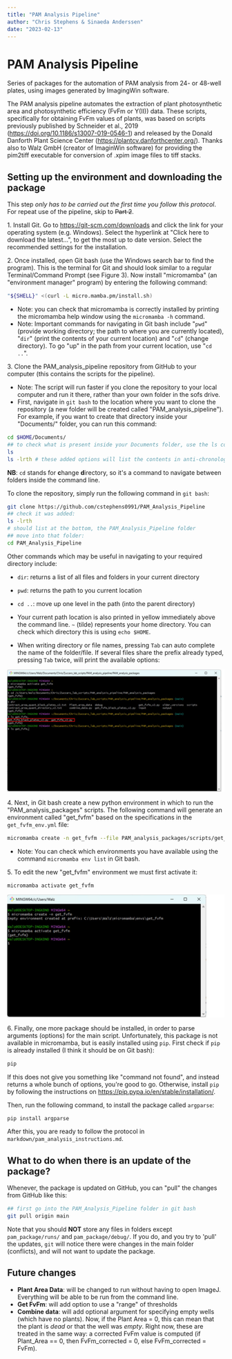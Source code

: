 ```yaml
---
title: "PAM Analysis Pipeline"
author: "Chris Stephens & Sinaeda Anderssen"
date: "2023-02-13"
---
```


# PAM Analysis Pipeline
Series of packages for the automation of PAM analysis from 24- or 48-well plates, using images generated by ImagingWin software.

The PAM analysis pipeline automates the extraction of plant photosynthetic area and photosynthetic efficiency (FvFm or Y(II)) data. These scripts, specifically for obtaining FvFm values of plants, was based on scripts previously published by Schneider et al., 2019 (https://doi.org/10.1186/s13007-019-0546-1) and released by the Donald Danforth Plant Science Center (https://plantcv.danforthcenter.org/). Thanks also to Walz GmbH (creator of ImaginWin software) for providing the pim2tiff executable for conversion of .xpim image files to tiff stacks.

## Setting up the environment and downloading the package
This step *only has to be carried out the first time you follow this protocol*. For repeat use of the pipeline, skip to ~~Part 2~~.

1\. Install Git. Go to https://git-scm.com/downloads and click the link for your operating system (e.g. Windows). Select the hyperlink at "Click here to download the latest...", to get the most up to date version. Select the recommended settings for the installation.

2\. Once installed, open Git bash (use the Windows search bar to find the program). This is the terminal for Git and should look similar to a regular Terminal/Command Prompt (see Figure 3). Now install "micromamba" (an "environment manager" program) by entering the following command:

```bash
"${SHELL}" <(curl -L micro.mamba.pm/install.sh)
```

- Note: you can check that micromamba is correctly installed by printing the micromamba help window using the `micromamba -h` command. 
- Note: Important commands for navigating in Git bash include "`pwd`" (provide working directory; the path to where you are currently located), "`dir`" (print the contents of your current location) and "`cd`" (change directory). To go "up" in the path from your current location, use "`cd ..`".

3\. Clone the PAM_analysis_pipeline repository from GitHub to your computer (this contains the scripts for the pipeline).

- Note: The script will run faster if you clone the repository to your local computer and run it there, rather than your own folder in the sofs drive.
- First, navigate in `git bash` to the location where you want to clone the repository (a new folder will be created called "PAM_analysis_pipeline"). For example, if you want to create that directory inside your "Documents/" folder, you can run this command:

```bash
cd $HOME/Documents/
## to check what is present inside your Documents folder, use the ls command
ls
ls -lrth # these added options will list the contents in anti-chronological order, with some other information
```
**NB**: `cd` stands for **c**hange **d**irectory, so it's a command to navigate between folders inside the command line. 

To clone the repository, simply run the following command in `git bash`:
```bash
git clone https://github.com/cstephens0991/PAM_Analysis_Pipeline
## check it was added:
ls -lrth 
# should list at the bottom, the PAM_Analysis_Pipeline folder
## move into that folder:
cd PAM_Analysis_Pipeline
```

Other commands which may be useful in navigating to your required directory include:

- `dir`: returns a list of all files and folders in your current directory
- `pwd`: returns the path to you current location
- `cd ..`: move up one level in the path (into the parent directory)

- Your current path location is also printed in yellow immediately above the command line. ```~``` (tilde) represents your home directory. You can check which directory this is using `echo $HOME`.

- When writing directory or file names, pressing ```Tab``` can auto complete the name of the folder/file. If several files share the prefix already typed, pressing ```Tab``` twice, will print the available options:

![Figure 5: Use ```Tab``` to autocomplete directory/file names. Typing (for example) ```ls get_fvfm``` followed by pressing ```Tab``` twice returns the possible options (in the red box).](./markdown/screenshots/screenshot_17.jpg)

4\. Next, in Git bash create a new python environment in which to run the "PAM_analysis_packages" scripts. The following command will generate an environment called "get_fvfm" based on the specifications in the `get_fvfm_env.yml` file:

```bash
micromamba create -n get_fvfm --file PAM_analysis_packages/scripts/get_fvfm_env.yml
```

- Note: You can check which environments you have available using the command `micromamba env list` in Git bash.

5\. To edit the new "get_fvfm" environment we must first activate it:

```
micromamba activate get_fvfm
```

![*Figure 3:* Gitbash looks very similar to regular Command Prompt for Windows. One difference is it runs within an environment. The default environment is known as 'base'.](./markdown/screenshots/Screenshot_15.jpg)

6\. Finally, one more package should be installed, in order to parse arguments (options) for the main script. Unfortunately, this package is not available in micromamba, but is easily installed using `pip`. First check if `pip` is already installed (I think it should be on Git bash):

```bash
pip
```

If this does not give you something like "command not found", and instead returns a whole bunch of options, you're good to go. Otherwise, install `pip` by following the instructions on https://pip.pypa.io/en/stable/installation/. 

Then, run the following command, to install the package called `argparse`:

```bash
pip install argparse
```

After this, you are ready to follow the protocol in `markdown/pam_analysis_instructions.md`. 

## What to do when there is an update of the package?
Whenever, the package is updated on GitHub, you can "pull" the changes from GitHub like this:

```bash
## first go into the PAM_Analysis_Pipeline folder in git bash
git pull origin main
```

Note that you should **NOT** store any files in folders except `pam_package/runs/` and `pam_package/debug/`. If you do, and you try to 'pull' the updates, `git` will notice there were changes in the main folder (conflicts), and will not want to update the package.

## Future changes
- **Plant Area Data**: will be changed to run without having to open ImageJ. Everything will be able to be run from the command line.           
- **Get FvFm**: will add option to use a "range" of thresholds          
- **Combine data**: will add optional argument for specifying empty wells (which have no plants). Now, if the Plant Area = 0, this can mean that the plant is *dead* or that the well was *empty*. Right now, these are treated in the same way: a corrected FvFm value is computed (if Plant_Area == 0, then FvFm_corrected = 0, else FvFm_corrected = FvFm).          
